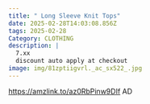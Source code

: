 ```yaml
---
title: " Long Sleeve Knit Tops"
date: 2025-02-28T14:03:08.856Z
tags: 2025-02-28
Category: CLOTHING
description: |
  7.xx
  discount auto apply at checkout 
image: img/81zptiigvrl._ac_sx522_.jpg
---
```

 https://amzlink.to/az0RbPinw9DIf
AD